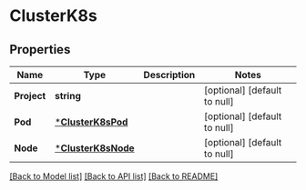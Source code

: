 # ClusterK8s

## Properties
Name | Type | Description | Notes
------------ | ------------- | ------------- | -------------
**Project** | **string** |  | [optional] [default to null]
**Pod** | [***ClusterK8sPod**](Cluster_k8s_pod.md) |  | [optional] [default to null]
**Node** | [***ClusterK8sNode**](Cluster_k8s_node.md) |  | [optional] [default to null]

[[Back to Model list]](../README.md#documentation-for-models) [[Back to API list]](../README.md#documentation-for-api-endpoints) [[Back to README]](../README.md)

